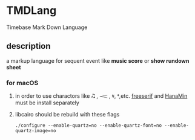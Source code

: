 # TMDLang

Timebase Mark Down Language

## description

a markup language for sequent event like **music score** or **show rundown sheet**

### for macOS

1. in order to use charactors like 🎝 , 𝆒 , 𝄋, 𝄌,etc. [freeserif](http://ftp.gnu.org/gnu/freefont/freefont-ttf-20120503.zip) and [HanaMin](http://fonts.jp/hanazono/) must be install separately

2. libcairo should be rebuild with these flags 
    ```
    ./configure --enable-quartz=no --enable-quartz-font=no --enable-quartz-image=no
    ```


